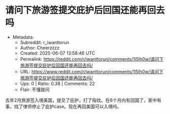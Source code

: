 # 请问下旅游签提交庇护后回国还能再回去吗

- Metadata:
  - Subreddit: r_iwanttorun
  - Author: Cheerzzzz
  - Created: 2025-06-07 13:58:46 UTC
  - Permalink: https://reddit.com/r/iwanttorun/comments/1l5lh0w/请问下旅游签提交庇护后回国还能再回去吗/
  - URL: https://www.reddit.com/r/iwanttorun/comments/1l5lh0w/请问下旅游签提交庇护后回国还能再回去吗/
  - Ups: 0 | Ratio: 0.38 | Comments: 22
  - Flair: 不懂就问


去年2月旅游签入境美国，提交了庇护，打了指纹。在6个月内有回国了，家中有事。找了律师停止了庇护case。现在再回美国可以入境吗。

